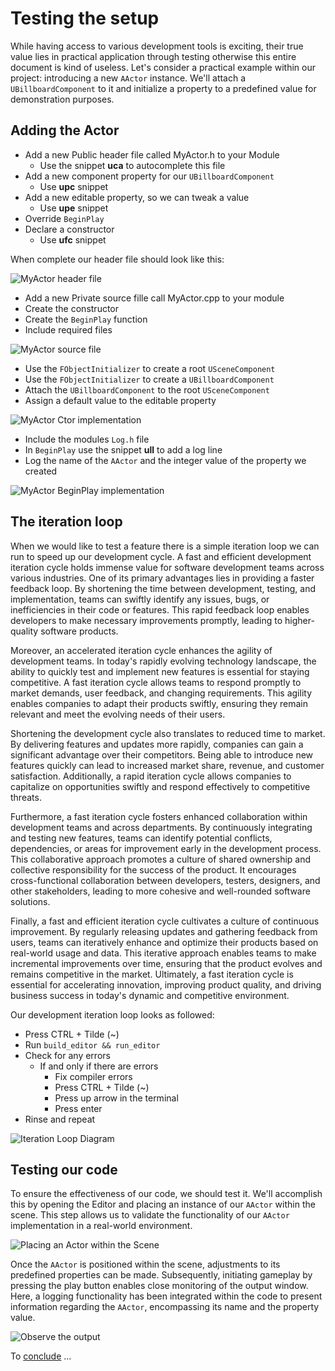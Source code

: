 # Testing the setup

While having access to various development tools is exciting, their true value lies in practical application through testing otherwise this entire document is kind of useless. Let's consider a practical example within our project: introducing a new `AActor` instance. We'll attach a `UBillboardComponent` to it and initialize a property to a predefined value for demonstration purposes.

## Adding the Actor

- Add a new Public header file called MyActor.h to your Module
    - Use the snippet **uca** to autocomplete this file
-	Add a new component property for our `UBillboardComponent`
    -	Use **upc** snippet
-	Add a new editable property, so we can tweak a value
    -	Use **upe** snippet
-	Override `BeginPlay`
-	Declare a constructor
    -	Use **ufc** snippet

When complete our header file should look like this: 

![MyActor header file](./resources/myactor-header-file.png)

- Add a new Private source fille call MyActor.cpp to your module
- Create the constructor
- Create the `BeginPlay` function
- Include required files

![MyActor source file](./resources/myactor-source-file.png)

- Use the `FObjectInitializer` to create a root `USceneComponent`
- Use the `FObjectInitializer` to create a `UBillboardComponent`
- Attach the `UBillboardComponent` to the root `USceneComponent`
- Assign a default value to the editable property

![MyActor Ctor implementation](./resources/myactor-ctor-implementation.png)

- Include the modules `Log.h` file
- In `BeginPlay` use the snippet **ull** to add a log line
- Log the name of the `AActor` and the integer value of the property we created

![MyActor BeginPlay implementation](./resources/myactor-beginplay-implementation.png)

## The iteration loop

When we would like to test a feature there is a simple iteration loop we can run to speed up our development cycle. A fast and efficient development iteration cycle holds immense value for software development teams across various industries. One of its primary advantages lies in providing a faster feedback loop. By shortening the time between development, testing, and implementation, teams can swiftly identify any issues, bugs, or inefficiencies in their code or features. This rapid feedback loop enables developers to make necessary improvements promptly, leading to higher-quality software products.

Moreover, an accelerated iteration cycle enhances the agility of development teams. In today's rapidly evolving technology landscape, the ability to quickly test and implement new features is essential for staying competitive. A fast iteration cycle allows teams to respond promptly to market demands, user feedback, and changing requirements. This agility enables companies to adapt their products swiftly, ensuring they remain relevant and meet the evolving needs of their users.

Shortening the development cycle also translates to reduced time to market. By delivering features and updates more rapidly, companies can gain a significant advantage over their competitors. Being able to introduce new features quickly can lead to increased market share, revenue, and customer satisfaction. Additionally, a rapid iteration cycle allows companies to capitalize on opportunities swiftly and respond effectively to competitive threats.

Furthermore, a fast iteration cycle fosters enhanced collaboration within development teams and across departments. By continuously integrating and testing new features, teams can identify potential conflicts, dependencies, or areas for improvement early in the development process. This collaborative approach promotes a culture of shared ownership and collective responsibility for the success of the product. It encourages cross-functional collaboration between developers, testers, designers, and other stakeholders, leading to more cohesive and well-rounded software solutions.

Finally, a fast and efficient iteration cycle cultivates a culture of continuous improvement. By regularly releasing updates and gathering feedback from users, teams can iteratively enhance and optimize their products based on real-world usage and data. This iterative approach enables teams to make incremental improvements over time, ensuring that the product evolves and remains competitive in the market. Ultimately, a fast iteration cycle is essential for accelerating innovation, improving product quality, and driving business success in today's dynamic and competitive environment.

Our development iteration loop looks as followed:

- Press CTRL + Tilde (~)
- Run `build_editor && run_editor`
- Check for any errors
    - If and only if there are errors
        - Fix compiler errors
        - Press CTRL + Tilde (~)
        - Press up arrow in the terminal
        - Press enter
- Rinse and repeat

![Iteration Loop Diagram](./resources/iteration-loop-diagram.png)

## Testing our code

To ensure the effectiveness of our code, we should test it. We'll accomplish this by opening the Editor and placing an instance of our `AActor` within the scene. This step allows us to validate the functionality of our `AActor` implementation in a real-world environment.

![Placing an Actor within the Scene](./resources/unreal-place-actor-in-scene.png)

Once the `AActor` is positioned within the scene, adjustments to its predefined properties can be made. Subsequently, initiating gameplay by pressing the play button enables close monitoring of the output window. Here, a logging functionality has been integrated within the code to present information regarding the `AActor`, encompassing its name and the property value.

![Observe the output](./resources/unreal-observe-output-window.png)

To [conclude](./conclusion.md) ...